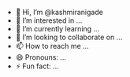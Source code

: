 - 👋 Hi, I’m @kashmiranigade
- 👀 I’m interested in ...
- 🌱 I’m currently learning ...
- 💞️ I’m looking to collaborate on ...
- 📫 How to reach me ...
- 😄 Pronouns: ...
- ⚡ Fun fact: ...

<!---
kashmiranigade/kashmiranigade is a ✨ special ✨ repository because its `README.md` (this file) appears on your GitHub profile.
You can click the Preview link to take a look at your changes.
--->
